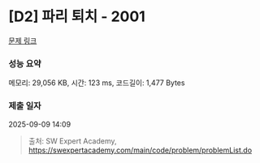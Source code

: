 # [D2] 파리 퇴치 - 2001 

[문제 링크](https://swexpertacademy.com/main/code/problem/problemDetail.do?contestProbId=AV5PzOCKAigDFAUq) 

### 성능 요약

메모리: 29,056 KB, 시간: 123 ms, 코드길이: 1,477 Bytes

### 제출 일자

2025-09-09 14:09



> 출처: SW Expert Academy, https://swexpertacademy.com/main/code/problem/problemList.do